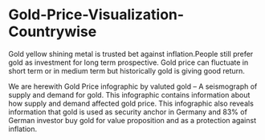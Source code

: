 # Gold-Price-Visualization-Countrywise

Gold yellow shining metal is trusted bet against inflation.People still prefer gold as investment for long term prospective. Gold price can fluctuate in short term or in medium term but historically gold is giving good return.

We are herewith Gold Price infographic by valuted gold – A seismograph of supply and demand for gold. This infographic contains information about how supply and demand affected gold price. This infographic also reveals information that gold is used as security anchor in Germany and 83% of German investor buy gold for value proposition and as a protection against inflation.


